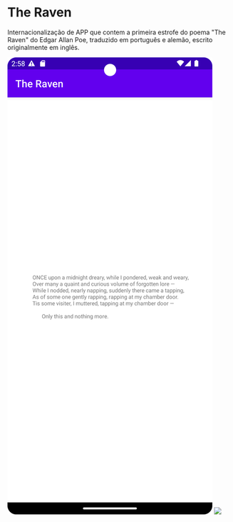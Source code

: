 # The Raven

Internacionalização de APP que contem a primeira estrofe do poema "The Raven" do Edgar Allan Poe, traduzido em português e alemão, escrito originalmente em inglês.

<img src="/screenshots/Screenshot_20230922_235833.png">
<img src="/screenshots/Screenshot_20230922_235934.png>
<img src="/screenshots/Screenshot_20230922_235958.png>